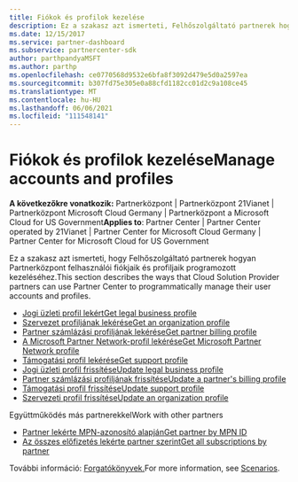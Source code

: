 ```yaml
---
title: Fiókok és profilok kezelése
description: Ez a szakasz azt ismerteti, Felhőszolgáltató partnerek hogyan használhatjak a Partnerközpont felhasználói fiókjaik és profiljaik programozott kezelésére.
ms.date: 12/15/2017
ms.service: partner-dashboard
ms.subservice: partnercenter-sdk
author: parthpandyaMSFT
ms.author: parthp
ms.openlocfilehash: ce0770568d9532e6bfa8f3092d479e5d0a2597ea
ms.sourcegitcommit: b307fd75e305e0a88cfd1182cc01d2c9a108ce45
ms.translationtype: MT
ms.contentlocale: hu-HU
ms.lasthandoff: 06/06/2021
ms.locfileid: "111548141"
---
```

# <a name="manage-accounts-and-profiles"></a><span data-ttu-id="e59a8-103">Fiókok és profilok kezelése</span><span class="sxs-lookup"><span data-stu-id="e59a8-103">Manage accounts and profiles</span></span>

<span data-ttu-id="e59a8-104">**A következőkre vonatkozik:** Partnerközpont | Partnerközpont 21Vianet | Partnerközpont Microsoft Cloud Germany | Partnerközpont a Microsoft Cloud for US Government</span><span class="sxs-lookup"><span data-stu-id="e59a8-104">**Applies to**: Partner Center | Partner Center operated by 21Vianet | Partner Center for Microsoft Cloud Germany | Partner Center for Microsoft Cloud for US Government</span></span>

<span data-ttu-id="e59a8-105">Ez a szakasz azt ismerteti, hogy Felhőszolgáltató partnerek hogyan Partnerközpont felhasználói fiókjaik és profiljaik programozott kezeléséhez.</span><span class="sxs-lookup"><span data-stu-id="e59a8-105">This section describes the ways that Cloud Solution Provider partners can use Partner Center to programmatically manage their user accounts and profiles.</span></span>

- [<span data-ttu-id="e59a8-106">Jogi üzleti profil lekért</span><span class="sxs-lookup"><span data-stu-id="e59a8-106">Get legal business profile</span></span>](get-legal-business-profile.md)
- [<span data-ttu-id="e59a8-107">Szervezet profiljának lekérése</span><span class="sxs-lookup"><span data-stu-id="e59a8-107">Get an organization profile</span></span>](get-an-organization-profile.md)
- [<span data-ttu-id="e59a8-108">Partner számlázási profiljának lekérése</span><span class="sxs-lookup"><span data-stu-id="e59a8-108">Get partner billing profile</span></span>](get-partner-billing-profile.md)
- [<span data-ttu-id="e59a8-109">A Microsoft Partner Network-profil lekérése</span><span class="sxs-lookup"><span data-stu-id="e59a8-109">Get Microsoft Partner Network profile</span></span>](get-partner-network-profile.md)
- [<span data-ttu-id="e59a8-110">Támogatási profil lekérése</span><span class="sxs-lookup"><span data-stu-id="e59a8-110">Get support profile</span></span>](get-support-profile.md)
- [<span data-ttu-id="e59a8-111">Jogi üzleti profil frissítése</span><span class="sxs-lookup"><span data-stu-id="e59a8-111">Update legal business profile</span></span>](update-legal-business-profile.md)
- [<span data-ttu-id="e59a8-112">Partner számlázási profiljának frissítése</span><span class="sxs-lookup"><span data-stu-id="e59a8-112">Update a partner's billing profile</span></span>](update-partner-billing-profile.md)
- [<span data-ttu-id="e59a8-113">Támogatási profil frissítése</span><span class="sxs-lookup"><span data-stu-id="e59a8-113">Update support profile</span></span>](update-support-profile.md)
- [<span data-ttu-id="e59a8-114">Szervezeti profil frissítése</span><span class="sxs-lookup"><span data-stu-id="e59a8-114">Update an organization profile</span></span>](update-an-organization-profile.md)

<span data-ttu-id="e59a8-115">Együttműködés más partnerekkel</span><span class="sxs-lookup"><span data-stu-id="e59a8-115">Work with other partners</span></span>

- [<span data-ttu-id="e59a8-116">Partner lekérte MPN-azonosító alapján</span><span class="sxs-lookup"><span data-stu-id="e59a8-116">Get partner by MPN ID</span></span>](get-partner-by-mpn-id.md)
- [<span data-ttu-id="e59a8-117">Az összes előfizetés lekérte partner szerint</span><span class="sxs-lookup"><span data-stu-id="e59a8-117">Get all subscriptions by partner</span></span>](get-all-subscriptions-by-partner.md)

<span data-ttu-id="e59a8-118">További információ: [Forgatókönyvek.](scenarios.md)</span><span class="sxs-lookup"><span data-stu-id="e59a8-118">For more information, see [Scenarios](scenarios.md).</span></span>